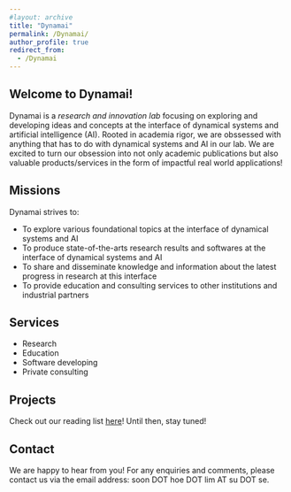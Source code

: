 ```yaml
---
#layout: archive
title: "Dynamai"
permalink: /Dynamai/
author_profile: true
redirect_from:
  - /Dynamai
---
```


## Welcome to Dynamai!
Dynamai is a *research and innovation lab* focusing on exploring and developing ideas and concepts at the interface of dynamical systems and artificial intelligence (AI). Rooted in academia rigor, we are obssessed with anything that has to do with dynamical systems and AI in our lab. We are excited to turn our obsession into not only academic publications but also valuable products/services in the form of impactful real world applications! 
<br>

## Missions
Dynamai strives to:
- To explore various foundational topics at the interface of dynamical systems and AI 
- To produce state-of-the-arts research results and softwares at the interface of dynamical systems and AI
- To share and disseminate knowledge and information about the latest progress in research at this interface  
- To provide education and consulting services to other institutions and industrial partners

## Services
- Research
- Education   
- Software developing
- Private consulting

## Projects 
Check out our reading list [here](https://shoelim.github.io/DSxML/)! Until then, stay tuned!
<br>

## Contact 
We are happy to hear from you! For any enquiries and comments, please contact us via the email address: soon DOT hoe DOT lim AT su DOT se. 
